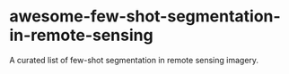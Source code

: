 # awesome-few-shot-segmentation-in-remote-sensing
A curated list of few-shot segmentation in remote sensing imagery.
